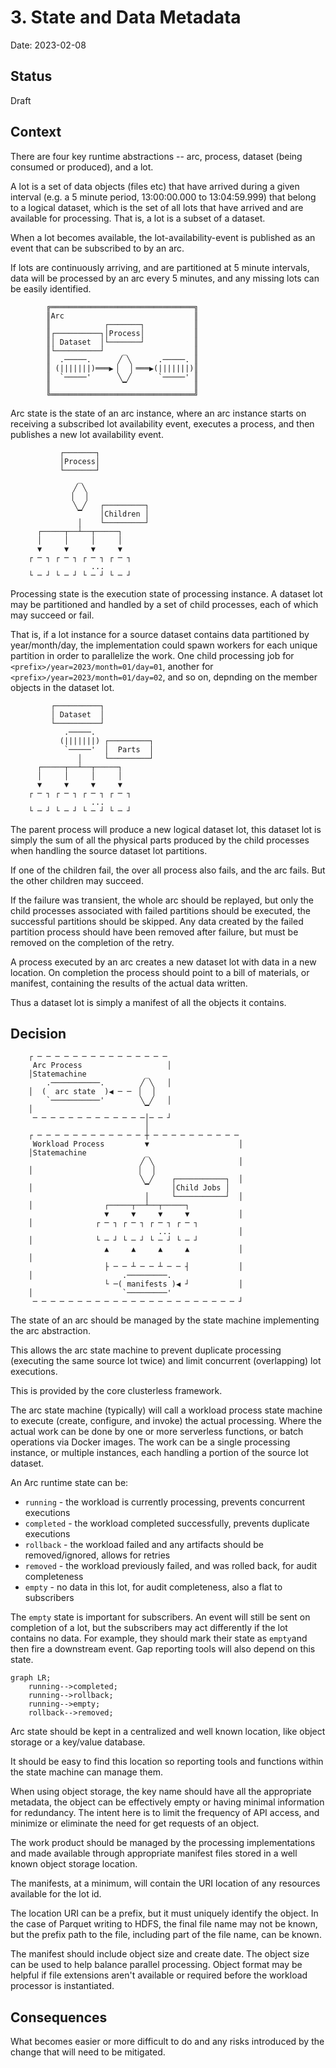 # 3. State and Data Metadata

Date: 2023-02-08

## Status

Draft

## Context

There are four key runtime abstractions -- arc, process, dataset (being consumed or produced), and a lot.

A lot is a set of data objects (files etc) that have arrived during a given interval (e.g. a 5 minute period,
13:00:00.000 to 13:04:59.999) that belong to a logical dataset, which is the set of all lots that have arrived and are
available for processing. That is, a lot is a subset of a dataset.

When a lot becomes available, the lot-availability-event is published as an event that can be subscribed to by an arc.

If lots are continuously arriving, and are partitioned at 5 minute intervals, data will be processed by an arc every 5
minutes, and any missing lots can be easily identified.

```text
        ╔════════════════════════════════╗
        ║Arc                             ║
        ║            ┌───────┐           ║
        ║┌──────────┐│Process│           ║
        ║│ Dataset  │└───────┘           ║
        ║└──────────┘    _               ║
        ║  .─────.      ╱ ╲      .─────. ║
        ║ (|||||||)═══▶▕   ▏═══▶(|||||||)║
        ║  `─────'      ╲ ╱      `─────' ║
        ║                ▔               ║
        ╚════════════════════════════════╝
```

Arc state is the state of an arc instance, where an arc instance starts on receiving a subscribed lot availability
event, executes a process, and then publishes a new lot availability event.

```text
           ┌───────┐
           │Process│
           └───────┘
               _
              ╱ ╲
             ▕   ▏
              ╲ ╱   ┌─────────┐
               ▔    │Children │
               │    └─────────┘
      ┌─────┬──┴──┬─────┐
      │     │     │     │
      ▼     ▼     ▼     ▼
    ┌ ─ ┐ ┌ ─ ┐ ┌ ─ ┐ ┌ ─ ┐
                  ...
    └ ─ ┘ └ ─ ┘ └ ─ ┘ └ ─ ┘
```

Processing state is the execution state of processing instance. A dataset lot may be partitioned and handled by a set of
child processes, each of which may succeed or fail.

That is, if a lot instance for a source dataset contains data partitioned by year/month/day, the implementation could
spawn workers for each unique partition in order to parallelize the work. One child processing job for
`<prefix>/year=2023/month=01/day=01`, another for `<prefix>/year=2023/month=01/day=02`, and so on, depnding on the
member objects in the dataset lot.

```text
         ┌──────────┐
         │ Dataset  │
         └──────────┘
            .─────.
           (|||||||) ┌─────────┐
            `─────'  │  Parts  │
               │     └─────────┘
      ┌─────┬──┴──┬─────┐
      │     │     │     │
      ▼     ▼     ▼     ▼
    ┌ ─ ┐ ┌ ─ ┐ ┌ ─ ┐ ┌ ─ ┐
                  ...
    └ ─ ┘ └ ─ ┘ └ ─ ┘ └ ─ ┘
```

The parent process will produce a new logical dataset lot, this dataset lot is simply the sum of all the physical parts
produced by the child processes when handling the source dataset lot partitions.

If one of the children fail, the over all process also fails, and the arc fails. But the other children may succeed.

If the failure was transient, the whole arc should be replayed, but only the child processes associated with failed
partitions should be executed, the successful partitions should be skipped. Any data created by the failed partition
process should have been removed after failure, but must be removed on the completion of the retry.

A process executed by an arc creates a new dataset lot with data in a new location. On completion the process should
point to a bill of materials, or manifest, containing the results of the actual data written.

Thus a dataset lot is simply a manifest of all the objects it contains.

## Decision

```text
    ┌ ─ ─ ─ ─ ─ ─ ─ ─ ─ ─ ─ ─ ─ ─ ─
     Arc Process                   │
    │Statemachine             _
        .───────────.        ╱ ╲   │
    │  (  arc state  )◀ ─ ─ ▕   ▏
        `───────────'        ╲ ╱   │
    │                         ▔
     ─ ─ ─ ─ ─ ─ ─ ─ ─ ─ ─ ─ ─│─ ─ ┘
                              │
    ┌ ─ ─ ─ ─ ─ ─ ─ ─ ─ ─ ─ ─ ┼ ─ ─ ─ ─ ─ ─ ─ ─ ─ ─
     Workload Process         ▼                    │
    │Statemachine             _
                             ╱ ╲                   │
    │                       ▕   ▏
                             ╲ ╱    ┌───────────┐  │
    │                         ▔     │Child Jobs │
                              │     └───────────┘  │
    │                ┌─────┬──┴──┬─────┐
                     ▼     ▼     ▼     ▼           │
    │              ┌ ─ ┐ ┌ ─ ┐ ┌ ─ ┐ ┌ ─ ┐
                                 ...               │
    │              └ ─ ┘ └ ─ ┘ └ ─ ┘ └ ─ ┘
                     ▲     ▲     ▲     ▲           │
    │
                     ├ ─ ─ ┴ ─ ─ ┴ ─ ─ ┤           │
    │                    .─────────.
                     └ ─( manifests )◀ ┘           │
    │                    `─────────'
     ─ ─ ─ ─ ─ ─ ─ ─ ─ ─ ─ ─ ─ ─ ─ ─ ─ ─ ─ ─ ─ ─ ─ ┘
```

The state of an arc should be managed by the state machine implementing the arc abstraction.

This allows the arc state machine to prevent duplicate processing (executing the same source lot twice) and limit
concurrent (overlapping) lot executions.

This is provided by the core clusterless framework.

The arc state machine (typically) will call a workload process state machine to execute (create, configure, and invoke)
the actual processing. Where the actual work can be done by one or more serverless functions, or batch operations via
Docker images. The work can be a single processing instance, or multiple instances, each handling a portion of the
source lot dataset.

An Arc runtime state can be:

- `running` - the workload is currently processing, prevents concurrent executions
- `completed` - the workload completed successfully, prevents duplicate executions
- `rollback` - the workload failed and any artifacts should be removed/ignored, allows for retries
- `removed` - the workload previously failed, and was rolled back, for audit completeness
- `empty` - no data in this lot, for audit completeness, also a flat to subscribers

The `empty` state is important for subscribers. An event will still be sent on completion of a lot, but the subscribers
may act differently if the lot contains no data. For example, they should mark their state as `empty`and then fire a
downstream event. Gap reporting tools will also depend on this state.

```mermaid
graph LR;
    running-->completed;
    running-->rollback;
    running-->empty;
    rollback-->removed;
```

Arc state should be kept in a centralized and well known location, like object storage or a key/value database.

It should be easy to find this location so reporting tools and functions within the state machine can manage them.

When using object storage, the key name should have all the appropriate metadata, the object can be effectively empty or
having minimal information for redundancy. The intent here is to limit the frequency of API access, and minimize or
eliminate the need for get requests of an object.

The work product should be managed by the processing implementations and made available through appropriate manifest
files stored in a well known object storage location.

The manifests, at a minimum, will contain the URI location of any resources available for the lot id.

The location URI can be a prefix, but it must uniquely identify the object. In the case of Parquet writing to HDFS, the
final file name may not be known, but the prefix path to the file, including part of the file name, can be known.

The manifest should include object size and create date. The object size can be used to help balance parallel
processing. Object format may be helpful if file extensions aren't available or required before the workload processor
is instantiated.

## Consequences

What becomes easier or more difficult to do and any risks introduced by the change that will need to be mitigated.
